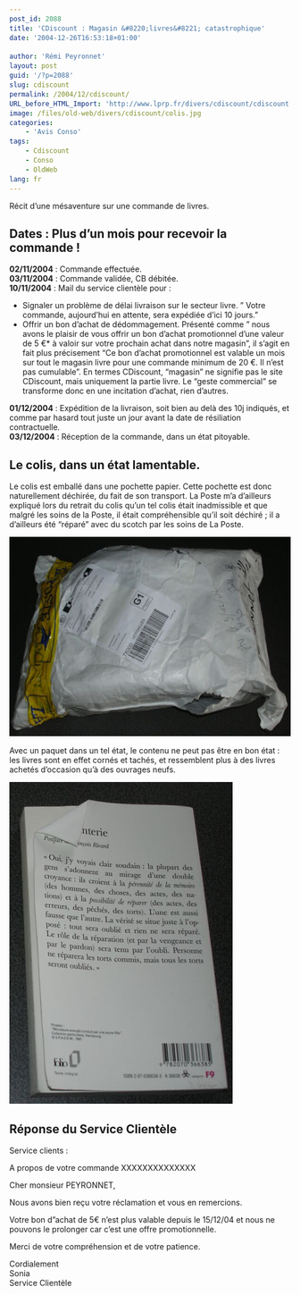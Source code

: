 ```yaml
---
post_id: 2088
title: 'CDiscount : Magasin &#8220;livres&#8221; catastrophique'
date: '2004-12-26T16:53:18+01:00'

author: 'Rémi Peyronnet'
layout: post
guid: '/?p=2088'
slug: cdiscount
permalink: /2004/12/cdiscount/
URL_before_HTML_Import: 'http://www.lprp.fr/divers/cdiscount/cdiscount.php3'
image: /files/old-web/divers/cdiscount/colis.jpg
categories:
    - 'Avis Conso'
tags:
    - Cdiscount
    - Conso
    - OldWeb
lang: fr
---
```


Récit d’une mésaventure sur une commande de livres.

## Dates : Plus d’un mois pour recevoir la commande !

**02/11/2004** : Commande effectuée.  
**03/11/2004** : Commande validée, CB débitée.  
**10/11/2004** : Mail du service clientèle pour :

- Signaler un problème de délai livraison sur le secteur livre. ” Votre commande, aujourd’hui en attente, sera expédiée d’ici 10 jours.”
- Offrir un bon d’achat de dédommagement. Présenté comme ” nous avons le plaisir de vous offrir un bon d’achat promotionnel d’une valeur de 5 €\* à valoir sur votre prochain achat dans notre magasin”, il s’agit en fait plus précisement “Ce bon d’achat promotionnel est valable un mois sur tout le magasin livre pour une commande minimum de 20 €. Il n’est pas cumulable”. En termes CDiscount, “magasin” ne signifie pas le site CDiscount, mais uniquement la partie livre. Le “geste commercial” se transforme donc en une incitation d’achat, rien d’autres.

**01/12/2004** : Expédition de la livraison, soit bien au delà des 10j indiqués, et comme par hasard tout juste un jour avant la date de résiliation contractuelle.  
**03/12/2004** : Réception de la commande, dans un état pitoyable.

## Le colis, dans un état lamentable.

Le colis est emballé dans une pochette papier. Cette pochette est donc naturellement déchirée, du fait de son transport. La Poste m’a d’ailleurs expliqué lors du retrait du colis qu’un tel colis était inadmissible et que malgré les soins de la Poste, il était compréhensible qu’il soit déchiré ; il a d’ailleurs été “réparé” avec du scotch par les soins de La Poste.

![](/files/old-web/divers/cdiscount/colis.jpg)

Avec un paquet dans un tel état, le contenu ne peut pas être en bon état : les livres sont en effet cornés et tachés, et ressemblent plus à des livres achetés d’occasion qu’à des ouvrages neufs.

![](/files/old-web/divers/cdiscount/livre_corne.jpg)

## Réponse du Service Clientèle

Service clients :

A propos de votre commande XXXXXXXXXXXXXX

Cher monsieur PEYRONNET,

Nous avons bien reçu votre réclamation et vous en remercions.

Votre bon d”achat de 5€ n’est plus valable depuis le 15/12/04 et nous ne pouvons le prolonger car c’est une offre promotionnelle.

Merci de votre compréhension et de votre patience.

Cordialement  
Sonia  
Service Clientèle